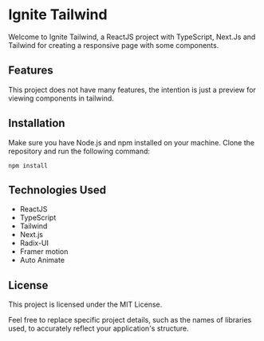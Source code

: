 # Ignite Tailwind

Welcome to Ignite Tailwind, a ReactJS project with TypeScript, Next.Js and Tailwind for creating a responsive page with some components.

## Features

This project does not have many features, the intention is just a preview for viewing components in tailwind.

## Installation

Make sure you have Node.js and npm installed on your machine. Clone the repository and run the following command:

```shell
npm install
```

## Technologies Used

* ReactJS
* TypeScript
* Tailwind
* Next.js
* Radix-UI
* Framer motion
* Auto Animate

## License

This project is licensed under the MIT License.

Feel free to replace specific project details, such as the names of libraries used, to accurately reflect your application's structure.
